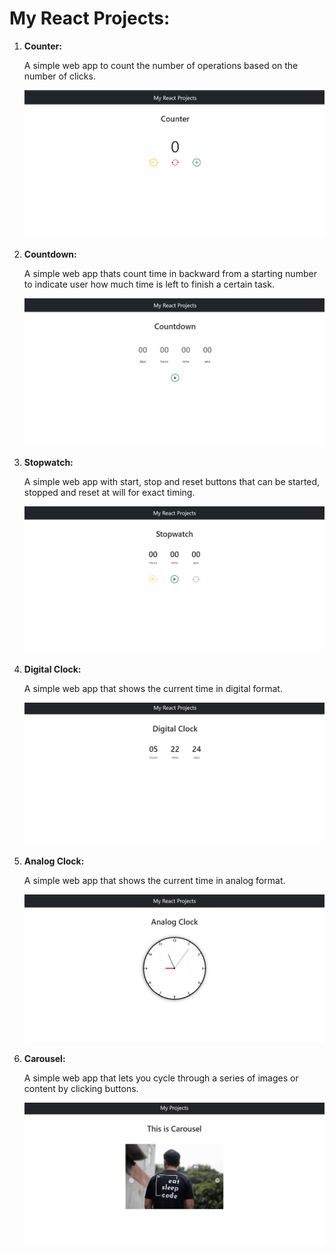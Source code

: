 # My React Projects:

1. __Counter:__
   
    A simple web app to count the number of operations based on the number of clicks.

    ![counter](https://github.com/bibashmgr/my-projects/blob/master/public/assets/counter.png)

2. __Countdown:__

    A simple web app thats count time in backward from a starting number to indicate user how much time is left to finish a certain task.

    ![countdown](https://github.com/bibashmgr/my-projects/blob/master/public/assets/countdown.png)

3. __Stopwatch:__

    A simple web app with start, stop and reset buttons that can be started, stopped and reset at will for exact timing.

    ![Stopwatch](https://github.com/bibashmgr/my-projects/blob/master/public/assets/stopwatch.png)

4. __Digital Clock:__

    A simple web app that shows the current time in digital format.

    ![digital-clock](https://github.com/bibashmgr/my-projects/blob/master/public/assets/digital-clock.png)

5. __Analog Clock:__

    A simple web app that shows the current time in analog format.

    ![analog-clock](https://github.com/bibashmgr/my-projects/blob/master/public/assets/analog-clock.png)

6. __Carousel:__

    A simple web app that lets you cycle through a series of images or content by clicking buttons.

    ![carousel](https://github.com/bibashmgr/my-projects/blob/master/public/assets/carousel.jpg)